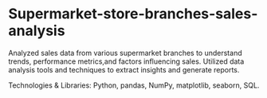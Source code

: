 # Supermarket-store-branches-sales-analysis

Analyzed sales data from various supermarket branches to understand trends, performance metrics,and factors influencing sales. Utilized data analysis tools and techniques to extract insights and generate reports.

Technologies & Libraries: Python, pandas, NumPy, matplotlib, seaborn, SQL.

